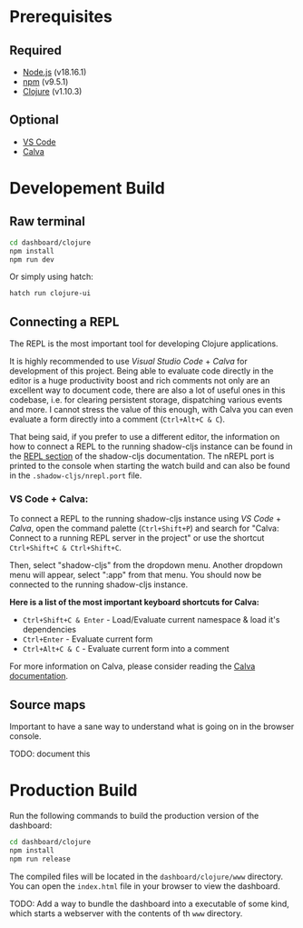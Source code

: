 # Prerequisites
## Required
* [Node.js](https://nodejs.org/en/) (v18.16.1)
* [npm](https://www.npmjs.com/) (v9.5.1)
* [Clojure](https://clojure.org/guides/getting_started) (v1.10.3)

## Optional
* [VS Code](https://code.visualstudio.com/)
* [Calva](https://marketplace.visualstudio.com/items?itemName=betterthantomorrow.calva)

# Developement Build
## Raw terminal
```bash
cd dashboard/clojure
npm install
npm run dev
```
Or simply using hatch:
```bash
hatch run clojure-ui
```

## Connecting a REPL
The REPL is the most important tool for developing Clojure applications.

It is highly recommended to use *Visual Studio Code* + *Calva* for development of this project. Being able to evaluate code directly in the editor is a huge productivity boost and rich comments not only are an excellent way to document code, there are also a lot of useful ones in this codebase, i.e. for clearing persistent storage, dispatching various events and more.
I cannot stress the value of this enough, with Calva you can even evaluate a form directly into a comment (`Ctrl+Alt+C & C`).

That being said, if you prefer to use a different editor, the information on how to connect a REPL to the running shadow-cljs instance can be found in the [REPL section](https://shadow-cljs.github.io/docs/UsersGuide.html#_repl_2) of the shadow-cljs documentation. The nREPL port is printed to the console when starting the watch build and can also be found in the `.shadow-cljs/nrepl.port` file.

### VS Code + Calva:
To connect a REPL to the running shadow-cljs instance using *VS Code* + *Calva*, open the command palette (`Ctrl+Shift+P`) and search for "Calva: Connect to a running REPL server in the project" or use the shortcut `Ctrl+Shift+C & Ctrl+Shift+C`.

Then, select "shadow-cljs" from the dropdown menu. Another dropdown menu will appear, select ":app" from that menu. You should now be connected to the running shadow-cljs instance.

**Here is a list of the most important keyboard shortcuts for Calva:**
* `Ctrl+Shift+C & Enter` - Load/Evaluate current namespace & load it's dependencies
* `Ctrl+Enter` - Evaluate current form
* `Ctrl+Alt+C & C` - Evaluate current form into a comment

For more information on Calva, please consider reading the [Calva documentation](https://calva.io/finding-commands/).

## Source maps
Important to have a sane way to understand what is going on in the browser console.

TODO: document this

# Production Build
Run the following commands to build the production version of the dashboard:
```bash
cd dashboard/clojure
npm install
npm run release
```
The compiled files will be located in the `dashboard/clojure/www` directory. You can open the `index.html` file in your browser to view the dashboard.

TODO: Add a way to bundle the dashboard into a executable of some kind, which starts a webserver with the contents of th `www` directory.
